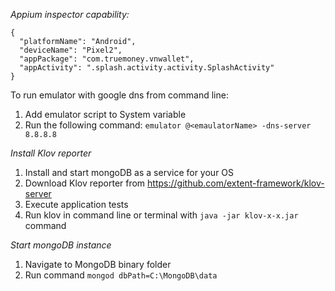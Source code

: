 
*Appium inspector capability:*

```
{
  "platformName": "Android",
  "deviceName": "Pixel2",
  "appPackage": "com.truemoney.vnwallet",
  "appActivity": ".splash.activity.activity.SplashActivity"
}
```

To run emulator with google dns from command line:
1. Add emulator script to System variable
2. Run the following command: ``` emulator @<emaulatorName> -dns-server 8.8.8.8 ```


*Install Klov reporter*
1. Install and start mongoDB as a service for your OS
2. Download Klov reporter from https://github.com/extent-framework/klov-server
3. Execute application tests
4. Run klov in command line or terminal with `java -jar klov-x-x.jar` command


*Start mongoDB instance*
1. Navigate to MongoDB binary folder
2. Run command `mongod dbPath=C:\MongoDB\data`